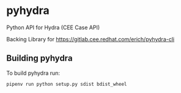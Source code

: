 # pyhydra

Python API for Hydra (CEE Case API)

Backing Library for https://gitlab.cee.redhat.com/erich/pyhydra-cli


## Building pyhydra

To build pyhydra run: 

```
pipenv run python setup.py sdist bdist_wheel
``` 
